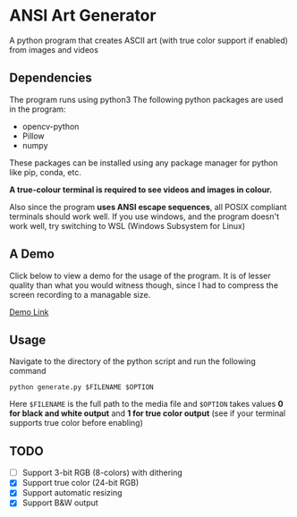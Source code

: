 # ANSI Art Generator
A python program that creates ASCII art (with true color support if enabled) from images and videos

## Dependencies
The program runs using python3
The following python packages are used in the program:
- opencv-python
- Pillow
- numpy

These packages can be installed using any package manager for python like pip, conda, etc.

**A true-colour terminal is required to see videos and images in colour.**

Also since the program **uses ANSI escape sequences**, all POSIX compliant terminals should work well. If you use windows, and the program doesn't work well, try switching to WSL (Windows Subsystem for Linux)

## A Demo
Click below to view a demo for the usage of the program. It is of lesser quality than what you would witness though, since I had to compress the screen recording to a managable size.

<a href="https://drive.google.com/file/d/1B22lxNd0hxzxyd1Mgg0j_70LVKEbwZpn/view?usp=sharing">Demo Link</a>

## Usage
Navigate to the directory of the python script and run the following command
```shell
python generate.py $FILENAME $OPTION
```
Here `$FILENAME` is the full path to the media file and `$OPTION` takes values **0 for black and white output** and **1 for true color output** (see if your terminal supports true color before enabling)

## TODO
- [ ] Support 3-bit RGB (8-colors) with dithering
- [x] Support true color (24-bit RGB)
- [x] Support automatic resizing
- [x] Support B&W output
